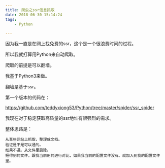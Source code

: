 ```yaml
---
title: 爬虫之ssr信息抓取
date: 2018-06-30 15:14:24
tags:
	- Python

---
```




因为我一直是在网上找免费的ssr，这个是一个很浪费时间的过程。

所以我就打算用Python来自动爬取。

爬取的前提是可以翻墙。

我基于Python3来做。

翻墙是基于ssr。

第一个版本的代码在：

https://github.com/teddyxiong53/Python/tree/master/spider/ssr_spider



我现在对于稳定获取高质量的ssr地址有很强烈的需求。

整体思路是：

```
从某些网站上抓取，整理成文档。
验证是不是可以通的。
如果不通。从文件里删除。
把得到的文件，跟我当前用的进行对比，如果我当前的配置文件没有。就加入到我的配置文件里。
```








